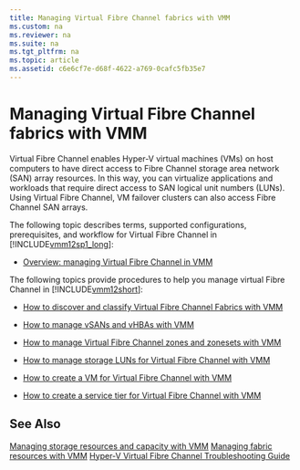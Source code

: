 ```yaml
---
title: Managing Virtual Fibre Channel fabrics with VMM
ms.custom: na
ms.reviewer: na
ms.suite: na
ms.tgt_pltfrm: na
ms.topic: article
ms.assetid: c6e6cf7e-d68f-4622-a769-0cafc5fb35e7
---
```

# Managing Virtual Fibre Channel fabrics with VMM
Virtual Fibre Channel enables Hyper\-V virtual machines \(VMs\) on host computers to have direct access to Fibre Channel storage area network \(SAN\) array resources. In this way, you can virtualize applications and workloads that require direct access to SAN logical unit numbers \(LUNs\). Using Virtual Fibre Channel, VM failover clusters can also access Fibre Channel SAN arrays.

The following topic describes terms, supported configurations, prerequisites, and workflow for Virtual Fibre Channel in [!INCLUDE[vmm12sp1_long](../Token/vmm12sp1_long_md.md)]:

-   [Overview: managing Virtual Fibre Channel in VMM](../Topic/Overview--managing-Virtual-Fibre-Channel-in-VMM.md)

The following topics provide procedures to help you manage virtual Fibre Channel in [!INCLUDE[vmm12short](../Token/vmm12short_md.md)]:

-   [How to discover and classify Virtual Fibre Channel Fabrics with VMM](../Topic/How-to-discover-and-classify-Virtual-Fibre-Channel-Fabrics-with-VMM.md)

-   [How to manage vSANs and vHBAs with VMM](../Topic/How-to-manage-vSANs-and-vHBAs-with-VMM.md)

-   [How to manage Virtual Fibre Channel zones and zonesets with VMM](../Topic/How-to-manage-Virtual-Fibre-Channel-zones-and-zonesets-with-VMM.md)

-   [How to manage storage LUNs for Virtual Fibre Channel with VMM](../Topic/How-to-manage-storage-LUNs-for-Virtual-Fibre-Channel-with-VMM.md)

-   [How to create a VM for Virtual Fibre Channel with VMM](../Topic/How-to-create-a-VM-for-Virtual-Fibre-Channel-with-VMM.md)

-   [How to create a service tier for Virtual Fibre Channel with VMM](../Topic/How-to-create-a-service-tier-for-Virtual-Fibre-Channel-with-VMM.md)

## See Also
[Managing storage resources and capacity with VMM](../Topic/Managing-storage-resources-and-capacity-with-VMM.md)
[Managing fabric resources with VMM](../Topic/Managing-fabric-resources-with-VMM.md)
[Hyper-V Virtual Fibre Channel Troubleshooting Guide](http://social.technet.microsoft.com/wiki/contents/articles/18698.hyper-v-virtual-fibre-channel-troubleshooting-guide.aspx)

